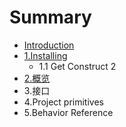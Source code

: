 # Summary

* [Introduction](README.md)
* [1.Installing](installing.md)
   * 1.1 Get Construct 2
* [2.概览](Overview.md)
* 3.接口
* 4.Project primitives
* 5.Behavior Reference

